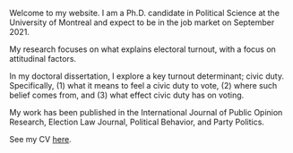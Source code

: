 <link rel="stylesheet" type="text/css" href="/css/main.css">

Welcome to my website. I am a Ph.D. candidate in Political Science at the University of Montreal and expect to be in the job market on September 2021. 

My research focuses on what explains electoral turnout, with a focus on attitudinal factors.

In my doctoral dissertation, I explore a key turnout determinant; civic duty. Specifically, (1) what it means to feel a civic duty to vote, (2) where such belief comes from, and (3) what effect civic duty has on voting. 

My work has been published in the International Journal of Public Opinion Research, Election Law Journal, Political Behavior, and Party Politics.
 
See my CV [here](ferfeitosa.github.io/here.pdf).
